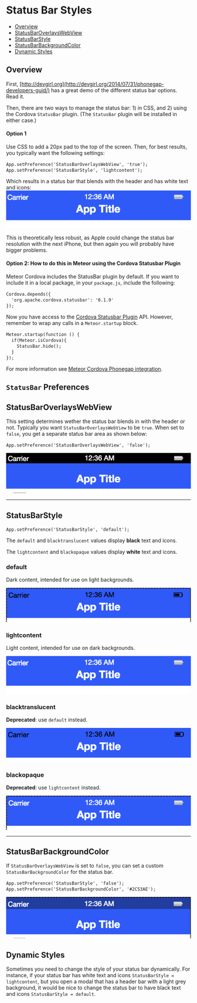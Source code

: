 # Status Bar Styles

- [Overview](#overview)
- [StatusBarOverlaysWebView](#StatusBarOverlaysWebView)
- [StatusBarStyle](#StatusBarStyle)
- [StatusBarBackgroundColor](#StatusBarBackgroundColor)
- [Dynamic Styles](#dynamic-styles)

## Overview

First, [http://devgirl.org](http://devgirl.org/2014/07/31/phonegap-developers-guid/) has a great demo of the different status bar options. Read it.

Then, there are two ways to manage the status bar: 1) in CSS, and 2) using the Cordova `StatusBar` plugin. (The `StatusBar` plugin will be installed in either case.)

#### Option 1

Use CSS to add a 20px pad to the top of the screen. Then, for best results, you typically want the following settings:

```
App.setPreference('StatusBarOverlaysWebView', 'true');
App.setPreference('StatusBarStyle', 'lightcontent');
```

Which results in a status bar that blends with the header and has white text and icons:
![](/Resources/images/status-bar-lightcontent.png)

This is theoretically less robust, as Apple could change the status bar resolution with the next iPhone, but then again you will probably have bigger problems.

#### Option 2: How to do this in Meteor using the Cordova Statusbar Plugin

Meteor Cordova includes the StatusBar plugin by default. If you want to include it in a local package, in your `package.js`, include the following:

```
Cordova.depends({
  'org.apache.cordova.statusbar': '0.1.9'
});
```

Now you have access to the [Cordova Statusbar Plugin](https://github.com/apache/cordova-plugin-statusbar) API. However, remember to wrap any calls in a `Meteor.startup` block.

```
Meteor.startup(function () {
  if(Meteor.isCordova){
    StatusBar.hide();
  }
});
```

For more information see [Meteor Cordova Phonegap integration](https://github.com/meteor/meteor/wiki/Meteor-Cordova-Phonegap-integration).


## `StatusBar` Preferences

## StatusBarOverlaysWebView

This setting determines wether the status bar blends in with the header or not. Typically you want `StatusBarOverlaysWebView` to be `true`. When set to `false`, you get a separate status bar area as shown below:

```
App.setPreference('StatusBarOverlaysWebView', 'false');
```

![](/Resources/images/StatusBarOverlaysWebView.png)

----

## StatusBarStyle

```
App.setPreference('StatusBarStyle', 'default');
```

The `default` and `blacktranslucent` values display **black** text and icons.

The `lightcontent` and `blackopaque` values display **white** text and icons.

### default

Dark content, intended for use on light backgrounds.

![](/Resources/images/status-bar-default.png)

### lightcontent

Light content, intended for use on dark backgrounds.

![](/Resources/images/status-bar-lightcontent.png)

### blacktranslucent

**Deprecated**: use `default` instead.

![](/Resources/images/status-bar-blacktranslucent.png)

### blackopaque

**Deprecated**: use `lightcontent` instead.

![](/Resources/images/status-bar-blackopaque.png)

----

## StatusBarBackgroundColor

If `StatusBarOverlaysWebView` is set to `false`, you can set a custom `StatusBarBackgroundColor` for the status bar.

```
App.setPreference('StatusBarStyle', 'false');
App.setPreference('StatusBarBackgroundColor', '#2C53AE');
```

![](/Resources/images/StatusBarBackgroundColor.png)

## Dynamic Styles

Sometimes you need to change the style of your status bar dynamically. For instance, if your status bar has white text and icons `StatusBarStyle = lightcontent`, but you open a modal that has a header bar with a light grey background, it would be nice to change the status bar to have black text and icons `StatusBarStyle = default`.


